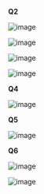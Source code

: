 **Q2**













![image](https://github.com/user-attachments/assets/8320f6e8-b087-42aa-998d-04ab2619e7b3)












![image](https://github.com/user-attachments/assets/25152c7e-f648-402f-be32-1604b76463ae)
















![image](https://github.com/user-attachments/assets/15e988c6-8b35-4364-9269-11344face367)


















![image](https://github.com/user-attachments/assets/761dbc01-2476-4f91-86b5-321382fe2d6e)



















**Q4**




































![image](https://github.com/user-attachments/assets/3c4f415c-3ea0-4d5d-9842-ec5c941bcecc)













**Q5**




















![image](https://github.com/user-attachments/assets/67437564-3144-4ad5-848e-09a627c5d62a)































**Q6**


















































![image](https://github.com/user-attachments/assets/a8b183eb-afca-4ec3-b0d5-fad95fe0beb2)




































![image](https://github.com/user-attachments/assets/44cbb542-50e5-4ff3-82f5-e2137c1d61c3)



